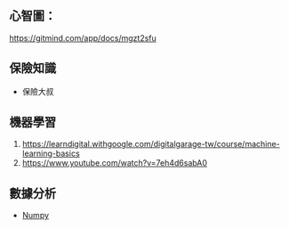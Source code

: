 ## **心智圖：**
https://gitmind.com/app/docs/mgzt2sfu
## 保險知識
* 保險大叔
## 機器學習
1. https://learndigital.withgoogle.com/digitalgarage-tw/course/machine-learning-basics
2. https://www.youtube.com/watch?v=7eh4d6sabA0
## 數據分析
* [Numpy](https://www.youtube.com/watch?v=QUT1VHiLmmI)

